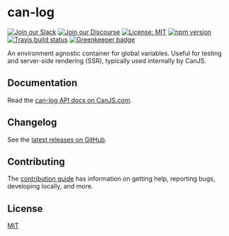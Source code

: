 # can-log

[![Join our Slack](https://img.shields.io/badge/slack-join%20chat-611f69.svg)](https://www.bitovi.com/community/slack?utm_source=badge&utm_medium=badge&utm_campaign=pr-badge&utm_content=badge)
[![Join our Discourse](https://img.shields.io/discourse/https/forums.bitovi.com/posts.svg)](https://forums.bitovi.com/?utm_source=badge&utm_medium=badge&utm_campaign=pr-badge&utm_content=badge)
[![License: MIT](https://img.shields.io/badge/license-MIT-blue.svg)](https://github.com/canjs/can-log/blob/master/LICENSE)
[![npm version](https://badge.fury.io/js/can-log.svg)](https://www.npmjs.com/package/can-log)
[![Travis build status](https://travis-ci.org/canjs/can-log.svg?branch=master)](https://travis-ci.org/canjs/can-log)
[![Greenkeeper badge](https://badges.greenkeeper.io/canjs/can-log.svg)](https://greenkeeper.io/)

An environment agnostic container for global variables. Useful for testing and server-side rendering (SSR), typically used internally by CanJS.

## Documentation

Read the [can-log API docs on CanJS.com](https://canjs.com/doc/can-log.html).

## Changelog

See the [latest releases on GitHub](https://github.com/canjs/can-log/releases).

## Contributing

The [contribution guide](https://github.com/canjs/can-log/blob/master/CONTRIBUTING.md) has information on getting help, reporting bugs, developing locally, and more.

## License

[MIT](https://github.com/canjs/can-log/blob/master/LICENSE)
